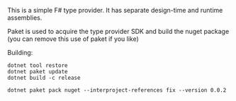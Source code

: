 
This is a simple F# type provider.  It has separate design-time and runtime assemblies.

Paket is used to acquire the type provider SDK and build the nuget package (you can remove this use of paket if you like)

Building:

    dotnet tool restore
    dotnet paket update
    dotnet build -c release

    dotnet paket pack nuget --interproject-references fix --version 0.0.2